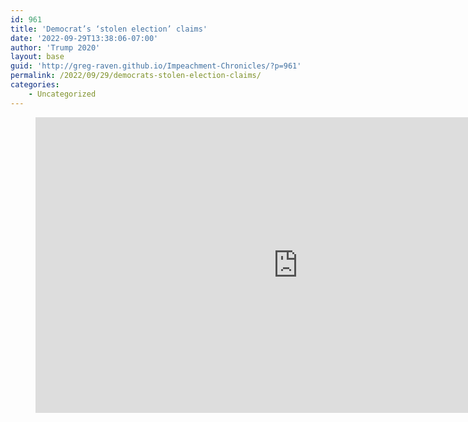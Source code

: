 ```yaml
---
id: 961
title: 'Democrat’s ‘stolen election’ claims'
date: '2022-09-29T13:38:06-07:00'
author: 'Trump 2020'
layout: base
guid: 'http://greg-raven.github.io/Impeachment-Chronicles/?p=961'
permalink: /2022/09/29/democrats-stolen-election-claims/
categories:
    - Uncategorized
---
```


<figure class="wp-block-embed is-type-video is-provider-youtube wp-block-embed-youtube wp-embed-aspect-16-9 wp-has-aspect-ratio"><div class="wp-block-embed__wrapper"><iframe allow="accelerometer; autoplay; clipboard-write; encrypted-media; gyroscope; picture-in-picture" allowfullscreen="" claims="" election="" frameborder="0" height="473" src="https://www.youtube.com/embed/uoMfIkz7v6s?feature=oembed" stolen="" title="Democrat's "Stolen" Election Claims | "Stolen" 2016 Election" width="840"></iframe></div></figure>